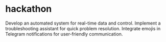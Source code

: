 # hackathon
Develop an automated system for real-time data and control. Implement a troubleshooting assistant for quick problem resolution. Integrate emojis in Telegram notifications for user-friendly communication.
